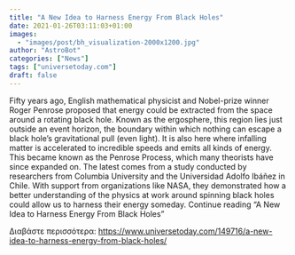 ```yaml
---
title: "A New Idea to Harness Energy From Black Holes"
date: 2021-01-26T03:11:03+01:00
images:
  - "images/post/bh_visualization-2000x1200.jpg"
author: "AstroBot"
categories: ["News"]
tags: ["universetoday.com"]
draft: false
---
```


Fifty years ago, English mathematical physicist and Nobel-prize winner Roger Penrose proposed that energy could be extracted from the space around a rotating black hole. Known as the ergosphere, this region lies just outside an event horizon, the boundary within which nothing can escape a black hole’s gravitational pull (even light). It is also here where infalling matter is accelerated to incredible speeds and emits all kinds of energy. This became known as the Penrose Process, which many theorists have since expanded on. The latest comes from a study conducted by researchers from Columbia University and the Universidad Adolfo Ibáñez in Chile. With support from organizations like NASA, they demonstrated how a better understanding of the physics at work around spinning black holes could allow us to harness their energy someday. Continue reading “A New Idea to Harness Energy From Black Holes” 

Διαβάστε περισσότερα: https://www.universetoday.com/149716/a-new-idea-to-harness-energy-from-black-holes/
